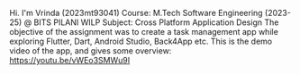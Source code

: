 Hi. I'm Vrinda (2023mt93041) 
Course: M.Tech Software Engineering (2023-25) @ BITS PILANI WILP
Subject: Cross Platform Application Design
The objective of the assignment was to create a task management app while exploring Flutter, Dart, Android Studio, Back4App etc.
This is the demo video of the app, and gives some overview:
https://youtu.be/vWEo3SMWu9I
